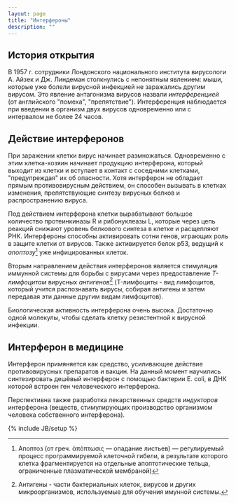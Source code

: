```yaml
---
layout: page
title: "Интерфероны"
description: ""
---
```


История открытия
----------------


В 1957 г. сотрудники Лондонского национального института вирусологи А. Айзек и Дж. Линдеман столкнулись с непонятным явлением: мыши, которые уже болели вирусной инфекцией не заражались другим вирусом. Это явление антагонизма вирусов назвали *интерференцией* (от английского "помеха", "препятствие"). Интерференция наблюдается при введении в организм двух вирусов одновременно или с интервалом не более 24 часов.

Действие интерферонов
---------------------

При заражении клетки вирус начинает размножаться. Одновременно с этим клетка-хозяин начинает продукцию интерферона, который выходит из клетки и вступает в контакт с соседними клетками, "предупреждая" их об опасности. Хотя интерферон не обладает прямым противовирусным действием, он способен вызывать в клетках изменения, препятствующие синтезу вирусных белков и распространению вируса.

Под действием интерферона клетки вырабатывают большое количество протеинкиназы R и рибонуклеазы L, которые через цепь реакций снижают уровень белкового синтеза в клетке и расщепляют РНК.  Интерфероны способны активировать сотни генов, играющих роль в защите клетки от вирусов. Также активируется белок p53, ведущий к *апоптозу*[^1] уже инфицированных клеток. 

Вторым направлением действия интерферонов является стимуляция иммунной системы для борьбы с вирусами через предоставление *T-лимфоцитам* вирусных *антигенов*[^2] (T-лимфоциты - вид лимфоцитов, который учится распознавать вирусы, собирая антигены и затем передавая эти данные другим видам лимфоцитов).  


Биологическая активность интерферона очень высока. Достаточно одной молекулы, чтобы сделать клетку резистентной к вирусной инфекции.

Интерферон в медицине
---------------------

Интерферон примяняется как средство, усиливающее действие противовирусных препаратов и вакцин. На данный момент научились синтезировать дешёвый интерферон с помощью бактерии E. coli, в ДНК которой встроен ген человеческого интерферона.

Перспективна также разработка лекарственных средств *индукторов* интерферона (веществ, стимулирующих производство организмом человека собственного интерферона).

[^1]: Апоптоз (от греч. ἀπόπτωσις — опадание листьев) — регулируемый процесс программируемой клеточной гибели, в результате которого клетка фрагментируется на отдельные апоптотические тельца, ограниченные плазматической мембраной)

[^2]: Антигены - части бактериальных клеток, вирусов и других микроорганизмов, используемые для обучения имунной системы.

{% include JB/setup %}
